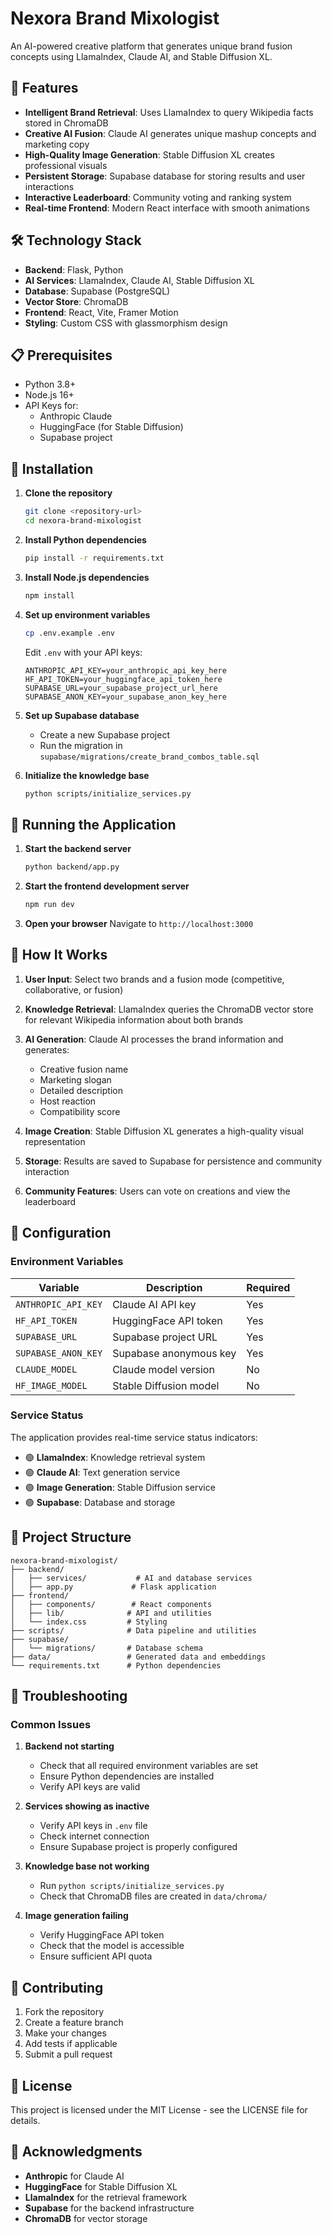 # Nexora Brand Mixologist

An AI-powered creative platform that generates unique brand fusion concepts using LlamaIndex, Claude AI, and Stable Diffusion XL.

## 🚀 Features

- **Intelligent Brand Retrieval**: Uses LlamaIndex to query Wikipedia facts stored in ChromaDB
- **Creative AI Fusion**: Claude AI generates unique mashup concepts and marketing copy
- **High-Quality Image Generation**: Stable Diffusion XL creates professional visuals
- **Persistent Storage**: Supabase database for storing results and user interactions
- **Interactive Leaderboard**: Community voting and ranking system
- **Real-time Frontend**: Modern React interface with smooth animations

## 🛠 Technology Stack

- **Backend**: Flask, Python
- **AI Services**: LlamaIndex, Claude AI, Stable Diffusion XL
- **Database**: Supabase (PostgreSQL)
- **Vector Store**: ChromaDB
- **Frontend**: React, Vite, Framer Motion
- **Styling**: Custom CSS with glassmorphism design

## 📋 Prerequisites

- Python 3.8+
- Node.js 16+
- API Keys for:
  - Anthropic Claude
  - HuggingFace (for Stable Diffusion)
  - Supabase project

## 🔧 Installation

1. **Clone the repository**
   ```bash
   git clone <repository-url>
   cd nexora-brand-mixologist
   ```

2. **Install Python dependencies**
   ```bash
   pip install -r requirements.txt
   ```

3. **Install Node.js dependencies**
   ```bash
   npm install
   ```

4. **Set up environment variables**
   ```bash
   cp .env.example .env
   ```
   
   Edit `.env` with your API keys:
   ```env
   ANTHROPIC_API_KEY=your_anthropic_api_key_here
   HF_API_TOKEN=your_huggingface_api_token_here
   SUPABASE_URL=your_supabase_project_url_here
   SUPABASE_ANON_KEY=your_supabase_anon_key_here
   ```

5. **Set up Supabase database**
   - Create a new Supabase project
   - Run the migration in `supabase/migrations/create_brand_combos_table.sql`

6. **Initialize the knowledge base**
   ```bash
   python scripts/initialize_services.py
   ```

## 🚀 Running the Application

1. **Start the backend server**
   ```bash
   python backend/app.py
   ```

2. **Start the frontend development server**
   ```bash
   npm run dev
   ```

3. **Open your browser**
   Navigate to `http://localhost:3000`

## 🎯 How It Works

1. **User Input**: Select two brands and a fusion mode (competitive, collaborative, or fusion)

2. **Knowledge Retrieval**: LlamaIndex queries the ChromaDB vector store for relevant Wikipedia information about both brands

3. **AI Generation**: Claude AI processes the brand information and generates:
   - Creative fusion name
   - Marketing slogan
   - Detailed description
   - Host reaction
   - Compatibility score

4. **Image Creation**: Stable Diffusion XL generates a high-quality visual representation

5. **Storage**: Results are saved to Supabase for persistence and community interaction

6. **Community Features**: Users can vote on creations and view the leaderboard

## 🔧 Configuration

### Environment Variables

| Variable | Description | Required |
|----------|-------------|----------|
| `ANTHROPIC_API_KEY` | Claude AI API key | Yes |
| `HF_API_TOKEN` | HuggingFace API token | Yes |
| `SUPABASE_URL` | Supabase project URL | Yes |
| `SUPABASE_ANON_KEY` | Supabase anonymous key | Yes |
| `CLAUDE_MODEL` | Claude model version | No |
| `HF_IMAGE_MODEL` | Stable Diffusion model | No |

### Service Status

The application provides real-time service status indicators:
- 🟢 **LlamaIndex**: Knowledge retrieval system
- 🟢 **Claude AI**: Text generation service  
- 🟢 **Image Generation**: Stable Diffusion service
- 🟢 **Supabase**: Database and storage

## 📁 Project Structure

```
nexora-brand-mixologist/
├── backend/
│   ├── services/           # AI and database services
│   ├── app.py             # Flask application
├── frontend/
│   ├── components/        # React components
│   ├── lib/              # API and utilities
│   └── index.css         # Styling
├── scripts/              # Data pipeline and utilities
├── supabase/
│   └── migrations/       # Database schema
├── data/                 # Generated data and embeddings
└── requirements.txt      # Python dependencies
```

## 🐛 Troubleshooting

### Common Issues

1. **Backend not starting**
   - Check that all required environment variables are set
   - Ensure Python dependencies are installed
   - Verify API keys are valid

2. **Services showing as inactive**
   - Verify API keys in `.env` file
   - Check internet connection
   - Ensure Supabase project is properly configured

3. **Knowledge base not working**
   - Run `python scripts/initialize_services.py`
   - Check that ChromaDB files are created in `data/chroma/`

4. **Image generation failing**
   - Verify HuggingFace API token
   - Check that the model is accessible
   - Ensure sufficient API quota

## 🤝 Contributing

1. Fork the repository
2. Create a feature branch
3. Make your changes
4. Add tests if applicable
5. Submit a pull request

## 📄 License

This project is licensed under the MIT License - see the LICENSE file for details.

## 🙏 Acknowledgments

- **Anthropic** for Claude AI
- **HuggingFace** for Stable Diffusion XL
- **LlamaIndex** for the retrieval framework
- **Supabase** for the backend infrastructure
- **ChromaDB** for vector storage